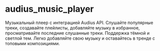 # audius_music_player
Музыкальный плеер с интеграцией Audius API. Слушайте популярные треки, создавайте плейлисты, добавляйте музыку в избранное, просматривайте последние слушанные треки. Поддержка тёмной и светлой тем. Легко добавляйте свою музыку и оставайтесь в тренде с топовыми композициями.
